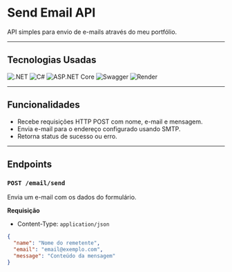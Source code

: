 # Send Email API

API simples para envio de e-mails através do meu portfólio.

---

## Tecnologias Usadas

![.NET](https://img.shields.io/badge/.NET-0078D7?style=for-the-badge&logo=dotnet&logoColor=white)
![C#](https://img.shields.io/badge/C%23-239120?style=for-the-badge&logo=c-sharp&logoColor=white)
![ASP.NET Core](https://img.shields.io/badge/ASP.NET_Core-008080?style=for-the-badge&logo=asp.net&logoColor=white)
![Swagger](https://img.shields.io/badge/Swagger-6BAE44?style=for-the-badge&logo=swagger&logoColor=white)
![Render](https://img.shields.io/badge/Render-FF3E00?style=for-the-badge&logo=render&logoColor=white)


---

## Funcionalidades

- Recebe requisições HTTP POST com nome, e-mail e mensagem.
- Envia e-mail para o endereço configurado usando SMTP.
- Retorna status de sucesso ou erro.

---

## Endpoints

### `POST /email/send`

Envia um e-mail com os dados do formulário.

**Requisição**

- Content-Type: `application/json`

```json
{
  "name": "Nome do remetente",
  "email": "email@exemplo.com",
  "message": "Conteúdo da mensagem"
}
